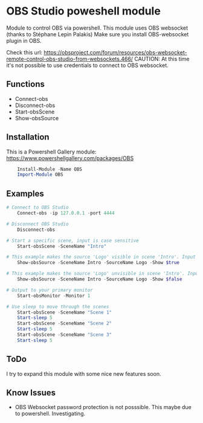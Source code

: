 # OBS Studio poweshell module
Module to control OBS via powershell. This module uses OBS websocket (thanks to Stéphane Lepin Palakis) Make sure you install OBS-websocket plugin in OBS. 

Check this url: https://obsproject.com/forum/resources/obs-websocket-remote-control-obs-studio-from-websockets.466/
CAUTION: At this time it's not possible to use credentials to connect to OBS websocket.

## Functions
 - Connect-obs
 - Disconnect-obs
 - Start-obsScene
 - Show-obsSource

## Installation
This is a Powershell Gallery module: https://www.powershellgallery.com/packages/OBS
```powershell
    Install-Module -Name OBS
    Import-Module OBS
```


## Examples
```powershell
# Connect to OBS Studio
    Connect-obs -ip 127.0.0.1 -port 4444

# Disconnect OBS Studio
    Disconnect-obs

# Start a specific scene, input is case sensitive
    Start-obsScene -SceneName "Intro"

# This example makes the source 'Logo' visible in scene 'Intro'. Input is case sensitive!
    Show-obsSource -SceneName Intro -SourceName Logo -Show $true

# This example makes the source 'Logo' unvisible in scene 'Intro'. Input is case sensitive!
    Show-obsSource -SceneName Intro -SourceName Logo -Show $false

# Output to your primary monitor
    Start-obsMonitor -Monitor 1

# Use sleep to move through the scenes
    Start-obsScene -SceneName "Scene 1"
    Start-sleep 5
    Start-obsScene -SceneName "Scene 2"
    Start-sleep 5
    Start-obsScene -SceneName "Scene 3"
    Start-sleep 5
```

## ToDo
I try to expand this module with some nice new features soon.

## Know Issues
- OBS Websocket password protection is not posssible. This maybe due to powershell. Investigating. 